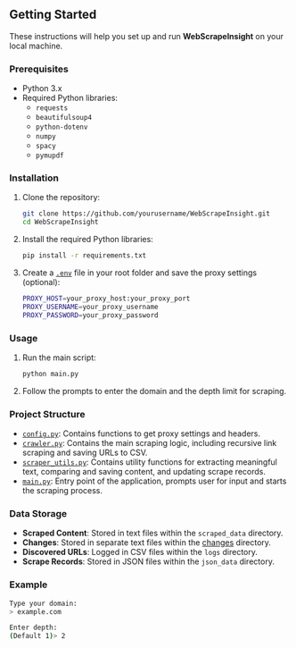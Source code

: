 ## Getting Started

These instructions will help you set up and run **WebScrapeInsight** on your local machine.

### Prerequisites

- Python 3.x
- Required Python libraries:
  - `requests`
  - `beautifulsoup4`
  - `python-dotenv`
  - `numpy`
  - `spacy`
  - `pymupdf`

### Installation

1. Clone the repository:
    ```sh
    git clone https://github.com/yourusername/WebScrapeInsight.git
    cd WebScrapeInsight
    ```

2. Install the required Python libraries:
    ```sh
    pip install -r requirements.txt
    ```

3. Create a [`.env`](.env ) file in your root folder and save the proxy settings (optional):
    ```sh
    PROXY_HOST=your_proxy_host:your_proxy_port
    PROXY_USERNAME=your_proxy_username
    PROXY_PASSWORD=your_proxy_password
    ```

### Usage

1. Run the main script:
    ```sh
    python main.py
    ```

2. Follow the prompts to enter the domain and the depth limit for scraping.

### Project Structure

- [`config.py`](config.py ): Contains functions to get proxy settings and headers.
- [`crawler.py`](crawler.py ): Contains the main scraping logic, including recursive link scraping and saving URLs to CSV.
- [`scraper_utils.py`](scraper_utils.py ): Contains utility functions for extracting meaningful text, comparing and saving content, and updating scrape records.
- [`main.py`](main.py ): Entry point of the application, prompts user for input and starts the scraping process.

### Data Storage

- **Scraped Content**: Stored in text files within the `scraped_data` directory.
- **Changes**: Stored in separate text files within the [changes](http://_vscodecontentref_/1) directory.
- **Discovered URLs**: Logged in CSV files within the `logs` directory.
- **Scrape Records**: Stored in JSON files within the `json_data` directory.

### Example

```sh
Type your domain:
> example.com

Enter depth:
(Default 1)> 2